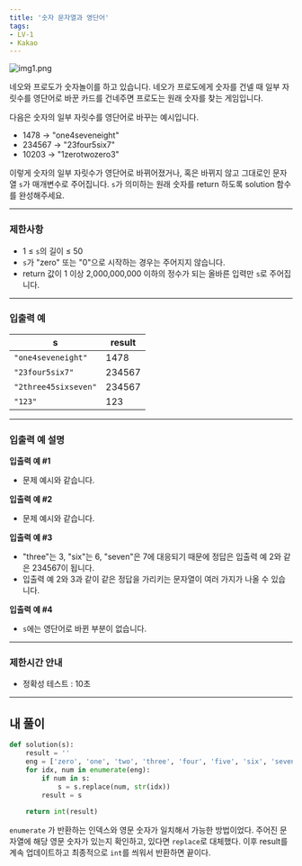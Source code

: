 ```yaml
---
title: '숫자 문자열과 영단어'
tags:
- LV-1
- Kakao
---
```


![img1.png](https://grepp-programmers.s3.ap-northeast-2.amazonaws.com/files/production/d31cb063-4025-4412-8cbc-6ac6909cf93e/img1.png)

네오와 프로도가 숫자놀이를 하고 있습니다. 네오가 프로도에게 숫자를 건넬 때 일부 자릿수를 영단어로 바꾼 카드를 건네주면 프로도는 원래 숫자를 찾는 게임입니다.  
  
다음은 숫자의 일부 자릿수를 영단어로 바꾸는 예시입니다.

-   1478 → "one4seveneight"
-   234567 → "23four5six7"
-   10203 → "1zerotwozero3"

이렇게 숫자의 일부 자릿수가 영단어로 바뀌어졌거나, 혹은 바뀌지 않고 그대로인 문자열 `s`가 매개변수로 주어집니다. `s`가 의미하는 원래 숫자를 return 하도록 solution 함수를 완성해주세요.

---
### 제한사항

-   1 ≤ `s`의 길이 ≤ 50
-   `s`가 "zero" 또는 "0"으로 시작하는 경우는 주어지지 않습니다.
-   return 값이 1 이상 2,000,000,000 이하의 정수가 되는 올바른 입력만 `s`로 주어집니다.

---
### 입출력 예

| s                    | result      |
| -------------------- | ----------- |
| `"one4seveneight"`   | 1478        |
| `"23four5six7"`      | 234567 |
| `"2three45sixseven"` | 234567      |
|        `"123"`              |     123        |

---
### 입출력 예 설명

**입출력 예 #1**

-   문제 예시와 같습니다.

**입출력 예 #2**

-   문제 예시와 같습니다.

**입출력 예 #3**

-   "three"는 3, "six"는 6, "seven"은 7에 대응되기 때문에 정답은 입출력 예 2와 같은 234567이 됩니다.
-   입출력 예 2와 3과 같이 같은 정답을 가리키는 문자열이 여러 가지가 나올 수 있습니다.

**입출력 예 #4**

-   `s`에는 영단어로 바뀐 부분이 없습니다.
---
### 제한시간 안내
-   정확성 테스트 : 10초
***

## 내 풀이

```python
def solution(s):
    result = ''
    eng = ['zero', 'one', 'two', 'three', 'four', 'five', 'six', 'seven', 'eight', 'nine']
    for idx, num in enumerate(eng):
        if num in s:
            s = s.replace(num, str(idx))
        result = s
            
    return int(result)
```

`enumerate` 가 반환하는 인덱스와 영문 숫자가 일치해서 가능한 방법이었다.
주어진 문자열에 해당 영문 숫자가 있는지 확인하고, 있다면 `replace`로 대체했다.
이후 result를 계속 업데이트하고 최종적으로 `int`를 씌워서 반환하면 끝이다.